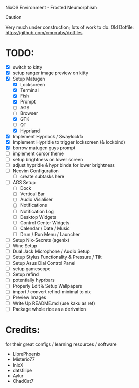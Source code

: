 NixOS Environment - Frosted Neumorphism

> [!Caution]
>
> Very much under construction; lots of work to do.
> Old Dotfile: https://github.com/cmrcrabs/dotfiles


# TODO: 

- [X] switch to kitty
- [X] setup ranger image preview on kitty
- [X] Setup Matugen
    - [X] Lockscreen
    - [X] Terminal
    - [X] Fish
    - [X] Prompt
    - [ ] AGS
    - [ ] Browser
    - [X] GTK
    - [ ] QT
    - [X] Hyprland
- [X] Implement Hyprlock / Swaylockfx
- [X] Implement HyprIdle to trigger lockscreen (& lockbind)
- [X] borrow matugen guys prompt
- [ ] implement cursor theme
- [ ] setup brightness on lower screen
- [ ] adjust hypridle & hypr binds for lower brightness
- [ ] Neovim Configuration
    - [ ] create subtasks here
- [ ] AGS Setup
    - [ ] Dock
    - [ ] Vertical Bar
    - [ ] Audio Visialiser
    - [ ] Notifications
    - [ ] Notification Log
    - [ ] Desktop Widgets
    - [ ] Control Center Widgets
    - [ ] Calendar / Date / Music
    - [ ] Drun / Run Menu / Launcher
- [ ] Setup Nix-Secrets (agenix)
- [ ] Wine Setup
- [ ] Dual Jack Microphone / Audio Setup
- [ ] Setup Stylus Functionality & Pressure / Tilt
- [ ] Setup Asus Dial Control Panel 
- [ ] setup gamescope
- [ ] Setup refind 
- [ ] potentially hyprbars
- [ ] Properly Edit & Setup Wallpapers
- [ ] import / convert refind-minimal to nix
- [ ] Preview Images
- [ ] Write Up README.md (use kaku as ref)
- [ ] Package whole rice as a derivation

# Credits:
for their great configs / learning resources / software

- LibrePhoenix
- Misterio77
- InioX
- datsfilipe
- Aylur
- ChadCat7
